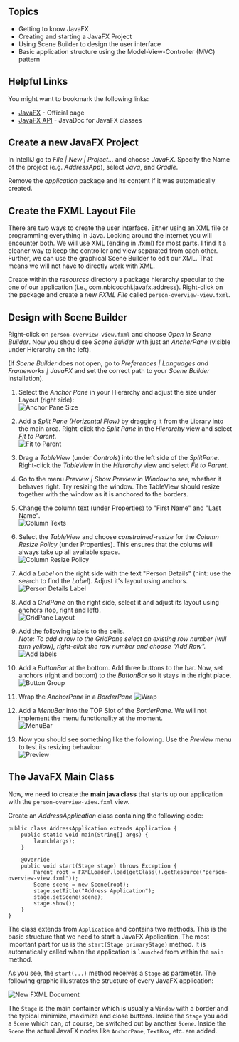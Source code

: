 ## Topics
* Getting to know JavaFX
* Creating and starting a JavaFX Project
* Using Scene Builder to design the user interface
* Basic application structure using the Model-View-Controller (MVC) pattern

## Helpful Links
You might want to bookmark the following links:

* [JavaFX](https://openjfx.io/) - Official page
* [JavaFX API](https://openjfx.io/javadoc/17/javafx.graphics/module-summary.html) - JavaDoc for JavaFX classes

## Create a new JavaFX Project
In IntelliJ go to *File | New | Project...* and choose *JavaFX*. Specify the Name of the project (e.g. *AddressApp*), select *Java*, and *Gradle*.

Remove the *application* package and its content if it was automatically created.

## Create the FXML Layout File
There are two ways to create the user interface. Either using an XML file or programming everything in Java. Looking around the internet you will encounter both. We will use XML (ending in .fxml) for most parts. I find it a cleaner way to keep the controller and view separated from each other. Further, we can use the graphical Scene Builder to edit our XML. That means we will not have to directly work with XML.

Create within the *resources* directory a package hierarchy specular to the one of our application (i.e., com.nbicocchi.javafx.address). Right-click on the package and create a new *FXML File* called `person-overview-view.fxml`.

## Design with Scene Builder
Right-click on `person-overview-view.fxml` and choose *Open in Scene Builder*. Now you should see *Scene Builder* with just an *AncherPane* (visible under Hierarchy on the left).

(If *Scene Builder* does not open, go to *Preferences | Languages and Frameworks | JavaFX* and set the correct path to your *Scene Builder* installation).

1. Select the *Anchor Pane* in your Hierarchy and adjust the size under Layout (right side):   
![Anchor Pane Size](images/javafx/anchor-pane-size.png)

1. Add a *Split Pane (Horizontal Flow)* by dragging it from the Library into the main area. Right-click the *Split Pane* in the *Hierarchy* view and select *Fit to Parent*.   
![Fit to Parent](images/javafx/fit-to-parent.png)

1. Drag a *TableView* (under *Controls*) into the left side of the *SplitPane*. Right-click the *TableView* in the *Hierarchy* view and select *Fit to Parent*.

1. Go to the menu *Preview | Show Preview in Window* to see, whether it behaves right. Try resizing the window. The TableView should resize together with the window as it is anchored to the borders.

1. Change the column text (under Properties) to "First Name" and "Last Name".   
![Column Texts](images/javafx/column-texts.png)

1. Select the *TableView* and choose *constrained-resize* for the *Column Resize Policy* (under Properties). This ensures that the colums will always take up all available space.   
![Column Resize Policy](images/javafx/column-resize-policy.png)

1. Add a *Label* on the right side with the text "Person Details" (hint: use the search to find the *Label*). Adjust it's layout using anchors.   
![Person Details Label](images/javafx/person-details-label.png)

1. Add a *GridPane* on the right side, select it and adjust its layout using anchors (top, right and left).    
![GridPane Layout](images/javafx/grid-pane-layout.png)

1. Add the following labels to the cells.   
*Note: To add a row to the GridPane select an existing row number (will turn yellow), right-click the row number and choose "Add Row".*   
![Add labels](images/javafx/add-labels.png)

1. Add a *ButtonBar* at the bottom. Add three buttons to the bar. Now, set anchors (right and bottom) to the *ButtonBar* so it stays in the right place.   
![Button Group](images/javafx/button-group.png)

1. Wrap the *AnchorPane* in a *BorderPane*
![Wrap](images/javafx/wrap-in-borderpane.png)

1. Add a *MenuBar* into the TOP Slot of the *BorderPane*. We will not implement the menu functionality at the moment.   
    ![MenuBar](images/javafx/menu-bar.png)

1. Now you should see something like the following. Use the *Preview* menu to test its resizing behaviour.   
![Preview](images/javafx/scene-builder-preview.png)


## The JavaFX Main Class
Now, we need to create the **main java class** that starts up our application with the `person-overview-view.fxml` view.

Create an *AddressApplication* class containing the following code:

```
public class AddressApplication extends Application {
    public static void main(String[] args) {
        launch(args);
    }

    @Override
    public void start(Stage stage) throws Exception {
        Parent root = FXMLLoader.load(getClass().getResource("person-overview-view.fxml"));
        Scene scene = new Scene(root);
        stage.setTitle("Address Application");
        stage.setScene(scene);
        stage.show();
    }
}
```

The class extends from `Application` and contains two methods. This is the basic structure that we need to start a JavaFX Application. The most important part for us is the `start(Stage primaryStage)` method. It is automatically called when the application is `launched` from within the `main` method.

As you see, the `start(...)` method receives a `Stage` as parameter. The following graphic illustrates the structure of every JavaFX application:

![New FXML Document](images/javafx/javafx-hierarchy.png)   

The `Stage` is the main container which is usually a `Window` with a border and the typical minimize, maximize and close buttons. Inside the `Stage` you add a `Scene` which can, of course, be switched out by another `Scene`. Inside the `Scene` the actual JavaFX nodes like `AnchorPane`, `TextBox`, etc. are added.

